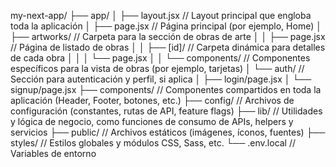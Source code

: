 my-next-app/
├── app/
│   ├── layout.jsx          // Layout principal que engloba toda la aplicación
│   ├── page.jsx            // Página principal (por ejemplo, Home)
│   ├── artworks/           // Carpeta para la sección de obras de arte
│   │   ├── page.jsx        // Página de listado de obras
│   │   ├── [id]/           // Carpeta dinámica para detalles de cada obra
│   │   │   └── page.jsx
│   │   └── components/     // Componentes específicos para la vista de obras (por ejemplo, tarjetas)
│   └── auth/               // Sección para autenticación y perfil, si aplica
│       ├── login/page.jsx
│       └── signup/page.jsx
├── components/             // Componentes compartidos en toda la aplicación (Header, Footer, botones, etc.)
├── config/                 // Archivos de configuración (constantes, rutas de API, feature flags)
├── lib/                    // Utilidades y lógica de negocio, como funciones de consumo de APIs, helpers y servicios
├── public/                 // Archivos estáticos (imágenes, íconos, fuentes)
├── styles/                 // Estilos globales y módulos CSS, Sass, etc.
└── .env.local              // Variables de entorno
